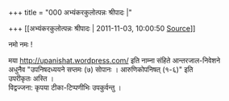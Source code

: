 +++
title = "000 अभ्यंकरकुलोत्पन्नः श्रीपादः |"

+++
[[अभ्यंकरकुलोत्पन्नः श्रीपादः |	2011-11-03, 10:00:50 [Source](https://groups.google.com/g/bvparishat/c/0CFYNhI3byo)]]



नमो नमः !

मया <http://upanishat.wordpress.com/> इति नाम्ना संहिते आन्तरजाल-निवेशने  
अधुनैव "उपनिषदध्ययने सप्तमः (७) सोपानः । आरुणिकोपनिषत् (१-६)" इति  
उपरीकृतः अस्ति ।  
विद्वज्जना: कृपया टीका-टिप्पणीभिः उपकुर्वन्तु ।  

